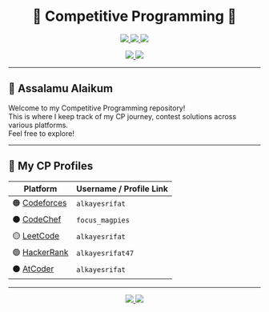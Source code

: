 <h1 align="center">🏁 Competitive Programming 🏁</h1>

<p align="center">
  <a href="https://codeforces.com/profile/alkayesrifat">
    <img src="https://img.shields.io/badge/Codeforces-alkayesrifat-orange?style=for-the-badge&logo=codeforces" />
  </a>
  <a href="https://leetcode.com/alkayesrifat">
    <img src="https://img.shields.io/badge/LeetCode-alkayesrifat-yellow?style=for-the-badge&logo=leetcode" />
  </a>
  <a href="https://www.codechef.com/users/focus_magpies">
    <img src="https://img.shields.io/badge/CodeChef-focus__magpies-5b4638?style=for-the-badge&logo=codechef" />
  </a>
</p>

<p align="center">
  <a href="https://www.hackerrank.com/alkayesrifat47">
    <img src="https://img.shields.io/badge/HackerRank-alkayesrifat47-2EC866?style=for-the-badge&logo=hackerrank" />
  </a>
  <a href="https://atcoder.jp/users/alkayesrifat">
    <img src="https://img.shields.io/badge/AtCoder-alkayesrifat-1f8acb?style=for-the-badge" />
  </a>
</p>

---

## 🌟 Assalamu Alaikum

Welcome to my Competitive Programming repository!  
This is where I keep track of my CP journey, contest solutions across various platforms.  
Feel free to explore!

---

## 🚀 My CP Profiles

| Platform         | Username / Profile Link |
|------------------|-------------------------|
| 🟠 [Codeforces](https://codeforces.com/profile/alkayesrifat) | `alkayesrifat` |
| ⚫ [CodeChef](https://www.codechef.com/users/focus_magpies) | `focus_magpies` |
| 🟡 [LeetCode](https://leetcode.com/alkayesrifat) | `alkayesrifat` |
| 🟢 [HackerRank](https://www.hackerrank.com/alkayesrifat47) | `alkayesrifat47` |
| ⚫ [AtCoder](https://atcoder.jp/users/alkayesrifat) | `alkayesrifat` |

---

<p align="center">
  <a href="https://codeforces.com/profile/alkayesrifat">
    <img src="https://codeforces-readme-stats.vercel.app/api/card?username=alkayesrifat&theme=github_dark&disable_animations=false&show_icons=true&force_username=true" />
  </a>
  <a href="https://leetcode.com/alkayesrifat/">
    <img src="https://leetcard.jacoblin.cool/alkayesrifat?theme=dark&font=changa&ext=heatmap" />
  </a>
</p>
